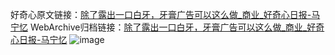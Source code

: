 好奇心原文链接：[除了露出一口白牙，牙膏广告可以这么做_商业_好奇心日报-马宁忆](https://www.qdaily.com/articles/4232.html)
WebArchive归档链接：[除了露出一口白牙，牙膏广告可以这么做_商业_好奇心日报-马宁忆](http://web.archive.org/web/20190623153954/https://www.qdaily.com/articles/4232.html)
![image](http://ww3.sinaimg.cn/large/007d5XDply1g3vez276enj30u02me1kx)